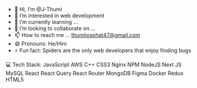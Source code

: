 - 👋 Hi, I’m @J-Thumi
- 👀 I’m interested in web development
- 🌱 I’m currently learning ...
- 💞️ I’m looking to collaborate on ...
- 📫 How to reach me ... thumijosphat47@gmail.com
- 😄 Pronouns: He/Him
- ⚡ Fun fact: Spiders are the only web developers that enjoy finding bugs

<!---
J-Thumi/J-Thumi is a ✨ special ✨ repository because its `README.md` (this file) appears on your GitHub profile.
You can click the Preview link to take a look at your changes.
--->
💻 Tech Stack:
JavaScript AWS C++ CSS3 Nginx NPM NodeJS Next JS MySQL React React Query React Router MongoDB Figma Docker Redux HTML5
